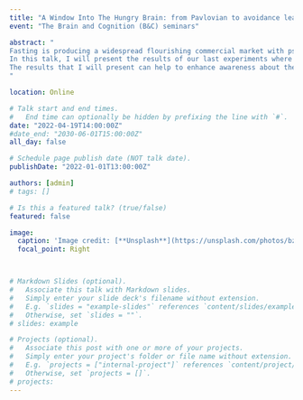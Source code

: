 ```yaml
---
title: "A Window Into The Hungry Brain: from Pavlovian to avoidance learning."
event: "The Brain and Cognition (B&C) seminars"

abstract: "
Fasting is producing a widespread flourishing commercial market with pseudoscientific advice on how to fast to feel and ‘look’ good, especially among teenagers. The empirical research is instead providing clear data that fasting should be used carefully since this practice triggers beneficial as well as harmful chemical events in the body. One of the consequences of these events is that fasting can induce significant changes in the mesolimbic dopaminergic brain, the system that tunes our learning signals.
In this talk, I will present the results of our last experiments where I investigated the effects of overnight fasting (16h) on two different dopamine-based types of learning: instrumental avoidance learning and fear extinction learning, with a strong emphasis on fasting effects on relief (reward). Specifically, since exaggerating relief from threat omission might over-reinforce instrumental avoidance in the anxious clinical population, these experiments provide a window on how fasting increases relief, and, consequently, avoidance behaviors.
The results that I will present can help to enhance awareness about the effects of fasting on our psychophysiological functions and can be of great importance for the clinical field.
"

location: Online

# Talk start and end times.
#   End time can optionally be hidden by prefixing the line with `#`.
date: "2022-04-19T14:00:00Z"
#date_end: "2030-06-01T15:00:00Z"
all_day: false

# Schedule page publish date (NOT talk date).
publishDate: "2022-01-01T13:00:00Z"

authors: [admin]
# tags: []

# Is this a featured talk? (true/false)
featured: false

image:
  caption: 'Image credit: [**Unsplash**](https://unsplash.com/photos/bzdhc5b3Bxs)'
  focal_point: Right



# Markdown Slides (optional).
#   Associate this talk with Markdown slides.
#   Simply enter your slide deck's filename without extension.
#   E.g. `slides = "example-slides"` references `content/slides/example-slides.md`.
#   Otherwise, set `slides = ""`.
# slides: example

# Projects (optional).
#   Associate this post with one or more of your projects.
#   Simply enter your project's folder or file name without extension.
#   E.g. `projects = ["internal-project"]` references `content/project/deep-learning/index.md`.
#   Otherwise, set `projects = []`.
# projects:
---
```

